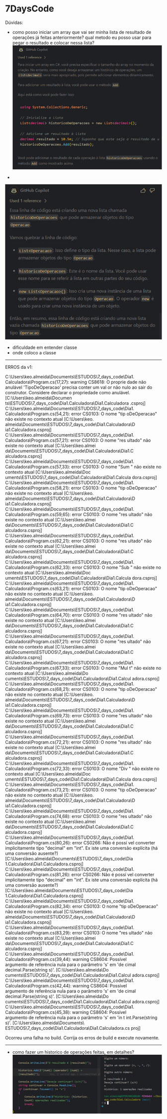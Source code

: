 # 7DaysCode
<!-- Descrição: Crie uma calculadora que realiza operações básicas e mantém um histórico das operações realizadas.

Objetivos:
Receber dois números do usuário.
Solicitar a operação desejada (+, -, *, /).
Realizar a operação e exibir o resultado.
Manter um histórico das operações realizadas e exibi-lo quando solicitado. -->

Dúvidas:


- como posso iniciar um array que vai ser minha lista de resultado de operações já feitas anteriormente? qual metodo eu posso usar para pegar o resultado e colocar nessa lista?
![alt text](assets/image.png)

-
![alt text](assets/image2.png)

- dificuldade em entender classe
- onde coloco a classe

_________________________________________________________________

ERROS da v1:

C:\Users\keo.almeida\Documents\ESTUDOS\7_days_code\Dia1.
Calculadora\Program.cs(17,27): warning CS8618: O proprie
dade não anulável 'TipoDeOperacao' precisa conter um val
or não nulo ao sair do construtor. Considere declarar o 
propriedade como anulável. [C:\Users\keo.almeida\Documen
ts\ESTUDOS\7_days_code\Dia1.Calculadora\Dia1.Calculadora
.csproj]
C:\Users\keo.almeida\Documents\ESTUDOS\7_days_code\Dia1.
Calculadora\Program.cs(54,21): error CS0103: O nome "tip
oDeOperacao" não existe no contexto atual [C:\Users\keo.
almeida\Documents\ESTUDOS\7_days_code\Dia1.Calculadora\D
ia1.Calculadora.csproj]
C:\Users\keo.almeida\Documents\ESTUDOS\7_days_code\Dia1.
Calculadora\Program.cs(57,21): error CS0103: O nome "res
ultado" não existe no contexto atual [C:\Users\keo.almei
da\Documents\ESTUDOS\7_days_code\Dia1.Calculadora\Dia1.C
alculadora.csproj]
C:\Users\keo.almeida\Documents\ESTUDOS\7_days_code\Dia1.
Calculadora\Program.cs(57,33): error CS0103: O nome "Sum
" não existe no contexto atual [C:\Users\keo.almeida\Doc
uments\ESTUDOS\7_days_code\Dia1.Calculadora\Dia1.Calcula
dora.csproj]
C:\Users\keo.almeida\Documents\ESTUDOS\7_days_code\Dia1.
Calculadora\Program.cs(58,21): error CS0103: O nome "tip
oDeOperacao" não existe no contexto atual [C:\Users\keo.
almeida\Documents\ESTUDOS\7_days_code\Dia1.Calculadora\D
ia1.Calculadora.csproj]
C:\Users\keo.almeida\Documents\ESTUDOS\7_days_code\Dia1.
Calculadora\Program.cs(59,65): error CS0103: O nome "res
ultado" não existe no contexto atual [C:\Users\keo.almei 
da\Documents\ESTUDOS\7_days_code\Dia1.Calculadora\Dia1.C 
alculadora.csproj]
C:\Users\keo.almeida\Documents\ESTUDOS\7_days_code\Dia1. 
Calculadora\Program.cs(62,21): error CS0103: O nome "res 
ultado" não existe no contexto atual [C:\Users\keo.almei 
da\Documents\ESTUDOS\7_days_code\Dia1.Calculadora\Dia1.C 
alculadora.csproj]
C:\Users\keo.almeida\Documents\ESTUDOS\7_days_code\Dia1. 
Calculadora\Program.cs(62,33): error CS0103: O nome "Sub 
" não existe no contexto atual [C:\Users\keo.almeida\Doc 
uments\ESTUDOS\7_days_code\Dia1.Calculadora\Dia1.Calcula 
dora.csproj]
C:\Users\keo.almeida\Documents\ESTUDOS\7_days_code\Dia1. 
Calculadora\Program.cs(63,21): error CS0103: O nome "tip 
oDeOperacao" não existe no contexto atual [C:\Users\keo. 
almeida\Documents\ESTUDOS\7_days_code\Dia1.Calculadora\D 
ia1.Calculadora.csproj]
C:\Users\keo.almeida\Documents\ESTUDOS\7_days_code\Dia1. 
Calculadora\Program.cs(64,70): error CS0103: O nome "res 
ultado" não existe no contexto atual [C:\Users\keo.almei 
da\Documents\ESTUDOS\7_days_code\Dia1.Calculadora\Dia1.C 
alculadora.csproj]
C:\Users\keo.almeida\Documents\ESTUDOS\7_days_code\Dia1. 
Calculadora\Program.cs(67,21): error CS0103: O nome "res 
ultado" não existe no contexto atual [C:\Users\keo.almei 
da\Documents\ESTUDOS\7_days_code\Dia1.Calculadora\Dia1.C 
alculadora.csproj]
C:\Users\keo.almeida\Documents\ESTUDOS\7_days_code\Dia1. 
Calculadora\Program.cs(67,33): error CS0103: O nome "Mul 
t" não existe no contexto atual [C:\Users\keo.almeida\Do 
cuments\ESTUDOS\7_days_code\Dia1.Calculadora\Dia1.Calcul 
adora.csproj]
C:\Users\keo.almeida\Documents\ESTUDOS\7_days_code\Dia1. 
Calculadora\Program.cs(68,21): error CS0103: O nome "tip 
oDeOperacao" não existe no contexto atual [C:\Users\keo. 
almeida\Documents\ESTUDOS\7_days_code\Dia1.Calculadora\D 
ia1.Calculadora.csproj]
C:\Users\keo.almeida\Documents\ESTUDOS\7_days_code\Dia1. 
Calculadora\Program.cs(69,73): error CS0103: O nome "res 
ultado" não existe no contexto atual [C:\Users\keo.almei 
da\Documents\ESTUDOS\7_days_code\Dia1.Calculadora\Dia1.C 
alculadora.csproj]
C:\Users\keo.almeida\Documents\ESTUDOS\7_days_code\Dia1. 
Calculadora\Program.cs(72,21): error CS0103: O nome "res 
ultado" não existe no contexto atual [C:\Users\keo.almei 
da\Documents\ESTUDOS\7_days_code\Dia1.Calculadora\Dia1.C 
alculadora.csproj]
C:\Users\keo.almeida\Documents\ESTUDOS\7_days_code\Dia1. 
Calculadora\Program.cs(72,33): error CS0103: O nome "Div 
" não existe no contexto atual [C:\Users\keo.almeida\Doc 
uments\ESTUDOS\7_days_code\Dia1.Calculadora\Dia1.Calcula 
dora.csproj]
C:\Users\keo.almeida\Documents\ESTUDOS\7_days_code\Dia1. 
Calculadora\Program.cs(73,21): error CS0103: O nome "tip 
oDeOperacao" não existe no contexto atual [C:\Users\keo. 
almeida\Documents\ESTUDOS\7_days_code\Dia1.Calculadora\D 
ia1.Calculadora.csproj]
C:\Users\keo.almeida\Documents\ESTUDOS\7_days_code\Dia1. 
Calculadora\Program.cs(74,68): error CS0103: O nome "res 
ultado" não existe no contexto atual [C:\Users\keo.almei 
da\Documents\ESTUDOS\7_days_code\Dia1.Calculadora\Dia1.C 
alculadora.csproj]
C:\Users\keo.almeida\Documents\ESTUDOS\7_days_code\Dia1.
Calculadora\Program.cs(80,26): error CS0266: Não é possí 
vel converter implicitamente tipo "decimal" em "int". Ex 
iste uma conversão explícita (há uma conversão ausente?) 
 [C:\Users\keo.almeida\Documents\ESTUDOS\7_days_code\Dia 
1.Calculadora\Dia1.Calculadora.csproj]
C:\Users\keo.almeida\Documents\ESTUDOS\7_days_code\Dia1. 
Calculadora\Program.cs(81,26): error CS0266: Não é possí 
vel converter implicitamente tipo "decimal" em "int". Ex 
iste uma conversão explícita (há uma conversão ausente?) 
 [C:\Users\keo.almeida\Documents\ESTUDOS\7_days_code\Dia 
1.Calculadora\Dia1.Calculadora.csproj]
C:\Users\keo.almeida\Documents\ESTUDOS\7_days_code\Dia1. 
Calculadora\Program.cs(82,34): error CS0103: O nome "tip 
oDeOperacao" não existe no contexto atual [C:\Users\keo. 
almeida\Documents\ESTUDOS\7_days_code\Dia1.Calculadora\D 
ia1.Calculadora.csproj]
C:\Users\keo.almeida\Documents\ESTUDOS\7_days_code\Dia1. 
Calculadora\Program.cs(83,29): error CS0103: O nome "res 
ultado" não existe no contexto atual [C:\Users\keo.almei 
da\Documents\ESTUDOS\7_days_code\Dia1.Calculadora\Dia1.C 
alculadora.csproj]
C:\Users\keo.almeida\Documents\ESTUDOS\7_days_code\Dia1. 
Calculadora\Program.cs(39,44): warning CS8604: Possível  
argumento de referência nula para o parâmetro 's' em 'de 
cimal decimal.Parse(string s)'. [C:\Users\keo.almeida\Do 
cuments\ESTUDOS\7_days_code\Dia1.Calculadora\Dia1.Calcul 
adora.csproj]
C:\Users\keo.almeida\Documents\ESTUDOS\7_days_code\Dia1. 
Calculadora\Program.cs(42,44): warning CS8604: Possível  
argumento de referência nula para o parâmetro 's' em 'de 
cimal decimal.Parse(string s)'. [C:\Users\keo.almeida\Do 
cuments\ESTUDOS\7_days_code\Dia1.Calculadora\Dia1.Calcul 
adora.csproj]
C:\Users\keo.almeida\Documents\ESTUDOS\7_days_code\Dia1. 
Calculadora\Program.cs(45,38): warning CS8604: Possível  
argumento de referência nula para o parâmetro 's' em 'in 
t int.Parse(string s)'. [C:\Users\keo.almeida\Documents\ 
ESTUDOS\7_days_code\Dia1.Calculadora\Dia1.Calculadora.cs 
proj]

Ocorreu uma falha no build. Corrija os erros de build e execute novamente.

_________________________________________________________________


- como fazer um historico de operações feitas, em detalhes?
![alt text](assets/image3.png)
